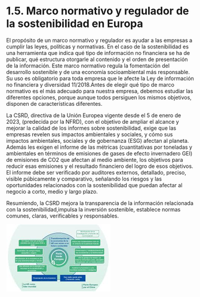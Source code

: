 # 1.5. Marco normativo y regulador de la sostenibilidad en Europa

El propósito de un marco normativo y regulador es ayudar a las empresas a cumplir las leyes, políticas y normativas. En el caso de la sostenibilidad es una herramienta que indica qué tipo de información no financiera se ha de publicar, qué estructura otorgarle al contenido y el orden de presentación de la información. Este marco normativo regula la fomentación del desarrollo sostenible y de una economía socioambiental más responsable. Su uso es obligatorio para toda empresa que le afecte la Ley de información no financiera y diversidad 11/2018.Antes de elegir qué tipo de marco normativo es el más adecuado para nuestra empresa, debemos estudiar las diferentes opciones, porque aunque todos persiguen los mismos objetivos, disponen de características diferentes. 
 
La CSRD, directiva de la Unión Europea vigente desde el 5 de enero de 2023, (predecida por la NFRD), con el objetivo de ampliar el alcance y mejorar la calidad de los informes sobre sostenibilidad, exige que las empresas revelen sus impactos ambientales y sociales, y cómo sus impactos ambientales, sociales y de gobernanza (ESG) afectan al planeta. Además les exigen el informe de las métricas (cuantitativas por toneladas y ambientales en términos de emisiones de gases de efecto invernadero GEI) de emisiones de CO2 que afectan al medio ambiente, los objetivos para reducir esas emisiones y el resultado financiero del logro de esos objetivos. El informe debe ser verificado por auditores externos, detallado, preciso, visible púbicamente y comparativo, señalando los riesgos y las oportunidades relacionados con la sostenibilidad que puedan afectar al negocio a corto, medio y largo plazo.

Resumiendo, la CSRD mejora la transparencia de la información relacionada con la sostenibilidad,impulsa la inversión sostenible, establece normas comunes, claras, verificables y responsables.

    
![marconormativo](img/marconormativo.jpeg)    

